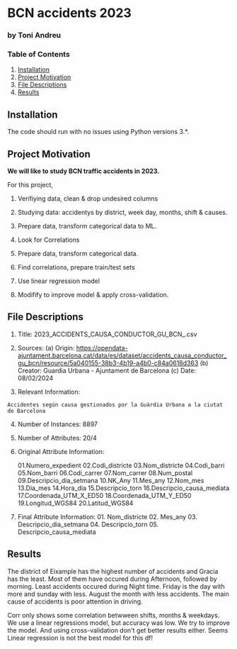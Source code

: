 # BCN accidents 2023

### by Toni Andreu

### Table of Contents

1. [Installation](#installation)
2. [Project Motivation](#motivation)
3. [File Descriptions](#files)
4. [Results](#results)

## Installation <a name="installation"></a>

The code should run with no issues using Python versions 3.*.

## Project Motivation<a name="motivation"></a>

**We will like to study BCN traffic accidents in 2023.**

For this project,

1. Verifiying data, clean & drop undesired columns
  
2. Studying data: accidentys by district, week day, months, shift & causes.

3. Prepare data, transform categorical data to ML.

4. Look for Correlations

5. Prepare data, transform categorical data.

6. Find correlations, prepare train/test sets

7. Use linear regression model

6. Modifify to improve model & apply cross-validation.


## File Descriptions <a name="files"></a>

  1. Title: 2023_ACCIDENTS_CAUSA_CONDUCTOR_GU_BCN_.csv

  2. Sources:
    (a) Origin:  https://opendata-ajuntament.barcelona.cat/data/es/dataset/accidents_causa_conductor_gu_bcn/resource/5a040155-38b3-4b19-a4b0-c84a0618d363
    (b) Creator:  Guardia Urbana - Ajuntament de Barcelona 
    (c) Date: 08/02/2024

  3. Relevant Information:

    Accidentes según causa gestionados por la Guàrdia Urbana a la ciutat de Barcelona

  4. Number of Instances: 8897

  5. Number of Attributes: 20/4

  6. Original Attribute Information:

      01.Numero_expedient
      02.Codi_districte
      03.Nom_districte
      04.Codi_barri
      05.Nom_barri
      06.Codi_carrer
      07.Nom_carrer
      08.Num_postal
      09.Descripcio_dia_setmana
      10.NK_Any 
      11.Mes_any
      12.Nom_mes
      13.Dia_mes
      14.Hora_dia
      15.Descripcio_torn
      16.Descripcio_causa_mediata
      17.Coordenada_UTM_X_ED50
      18.Coordenada_UTM_Y_ED50
      19.Longitud_WGS84
      20.Latitud_WGS84

  7. Final Attribute Information:
    01.   Nom_districte
    02.   Mes_any
    03.   Descripcio_dia_setmana
    04.   Descripcio_torn
    05.   Descripcio_causa_mediata


## Results<a name="results"></a>

The district of Eixample has the highest number of accidents and Gracia has the least. Most of them have occured during Afternoon, followed by morning. Least accidents occured during Night time. Friday is the day with more and sunday with less. August the month with less accidents. The main cause of accidents is poor attention in driving.

Corr only shows some correlation betwween shifts, months & weekdays. We use a linear regressions model, but accuracy was low. We try to improve the model. And using cross-validation don't get better results either. Seems Linear regression is not the best model for this df!




